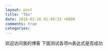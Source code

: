 ```yaml
---
layout: post
title: "fbs"
date: 2016-02-26 01:49:33 +0800
comments: true
categories: 
---
```

欢迎访问我的博客
下面测试各项m表达式是否成功